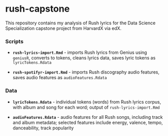 # rush-capstone

This repository contains my analysis of Rush lyrics for the Data Science Specialization capstone project from HarvardX via edX. 

### Scripts

* **`rush-lyrics-import.Rmd`** - imports Rush lyrics from Genius using `geniusR`, converts to tokens, cleans lyrics data, saves lyric tokens as `lyricTokens.Rdata`

* **`rush-spotifyr-import.Rmd`** - imports Rush discography audio features, saves audio features as `audioFeatures.Rdata`

### Data 

* **`lyricTokens.Rdata`** - individual tokens (words) from Rush lyrics corpus, with album and song for each word; output of `rush-lyrics-import.Rmd`

* **`audioFeatures.Rdata`** - audio features for all Rush songs, including track and album metadata; selected features include energy, valence, tempo, danceability, track popularity